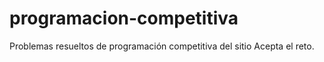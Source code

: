 # programacion-competitiva
Problemas resueltos de programación competitiva del sitio Acepta el reto.
